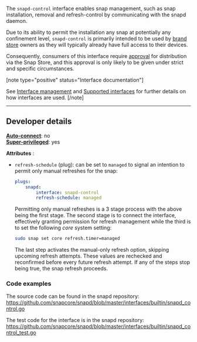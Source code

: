 The `snapd-control` interface enables snap management, such as snap installation, removal and refresh-control by communicating with the snapd daemon.

Due to its ability to permit the installation any snap at potentially any confinement level, `snapd-control` is primarily intended to be used by [brand store](https://core.docs.ubuntu.com/en/build-store/#brand-stores) owners as they will typically already have full access to their devices.

Consequently, consumers of this interface require [approval](/t/process-for-aliases-auto-connections-and-tracks/455/) for distribution via the Snap Store, and this approval is only likely to be given under strict and specific circumstances.

[note type="positive" status="Interface documentation"]

See [Interface management](/t/interface-management/6154) and [Supported interfaces](/t/supported-interfaces/7744) for further details on how interfaces are used.
[/note]

---

<h2 id='heading--dev-details'>Developer details </h2>


**[Auto-connect](/t/interface-management/6154#heading--auto-connections)**: no</br>
**[Super-privileged](/t/super-privileged-interfaces/34740)**: yes</br>

**Attributes** : 
 * `refresh-schedule` (plug):  can be set to `managed` to signal an intention to permit only manual refreshes for the snap:

   ```yaml
   plugs:
       snapd:
           interface: snapd-control
           refresh-schedule: managed
    ```

   Permitting only manual refreshes is a 3 stage process with the above being the first stage. The second stage is to connect the interface, effectively granting permission for refresh management while the third is to set the following _core_ system setting:

   ```bash
   sudo snap set core refresh.timer=managed 
   ```
   The last step activates the manual-only refresh option, skipping upcoming refresh attempts. These values are rechecked and reconfirmed before every future refresh attempt. If any of the steps stop being true, the snap refresh proceeds.

### Code examples

The source code can be found in the snapd repository: https://github.com/snapcore/snapd/blob/master/interfaces/builtin/snapd_control.go

The test code for the interface is in the snapd repository: https://github.com/snapcore/snapd/blob/master/interfaces/builtin/snapd_control_test.go
